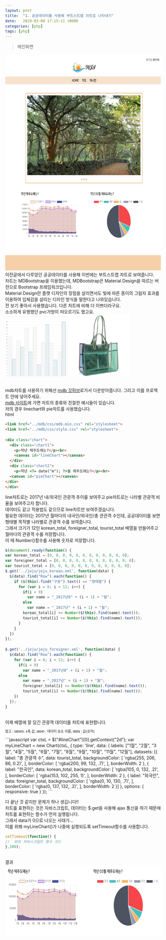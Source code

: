 ```yaml
---
layout: post
title:  "1. 공공데이터를 사용해 부트스트랩 차트로 나타내기"
date:   2019-03-08 17:15:11 +0000
categories: [php]
tags: [php]
---
```

>메인화면

<img src="/images/php/main/main.PNG" width="600" height="700">

<br>
이전글에서 다루었던 공공데이터를 사용해 이번에는 부트스트랩 차트로 보여줍니다.<br>
차트는 MDBootstrap을 이용했는데, MDBootstrap은 Material Design을 따르는 버전으로 Bootstrap 프레임워크입니다.<br>
Material Design란 플랫 디자인의 장점을 살리면서도 빛에 따른 종이의 그림자 효과를 이용하여 입체감을 살리는 디자인 방식을 말한다고 나와있습니다.<br>
전 보기 좋아서 사용했습니다. 다른 차트에 비해 더 이쁘더라구요.<br>
소소하게 유행했던 pvc가방이 떠오르기도 했고요.
<br>
<img src="/images/php/main/chart.jpg" width="200" height="200">
<img src="/images/php/main/pvcbag.jpg" width="200" height="200">
<br>
<br>

mdb차트를 사용하기 위해선 [mdb 깃허브](https://github.com/mdbootstrap/bootstrap-material-design)로가서 다운받아줍니다. 그리고 이를 프로젝트 안에 넣어주세요.
<br>
[mdb 사이트](https://mdbootstrap.com/legacy/4.3.2/?page=javascript/charts)에 가면 차트의 종류와 친절한 예시들이 있습니다.
<br>
저의 경우 linechart와 pie차트를 사용했습니다.
<br>
html
```html
<link href="../mdb/css/mdb.min.css" rel="stylesheet">
<link href="../mdb/css/style.css" rel="stylesheet">

<div class="chart">
  <div class="chart1">
    <p>작년 제주도에는?</p><br>
    <canvas id="lineChart"></canvas>
  </div>
  <div class="chart2">
    <p>작년 <?= date("m"); ?>월 제주도에는?</p><br>
  <canvas id="pieChart"></canvas>
</div>
</div>
```

line차트로는 2017년 내/외국인 관광객 추이를 보여주고 pie차트로는 나라별 관광객 비율을 보여주고자 합니다.
<br>
데이터도 같고 적용법도 같으므로 line차트만 보여주겠습니다.
<br>
필요한 데이터는 2017년 월마다의 내국인/외국인/총 관관객 수인데, 공공데이터를 보면 형태별 목적별 나라별로 관광객 수를 보여줍니다.
<br>
그래서 크기가 12인 korean_total, foreigner_total, tourist_total 배열을 만들어주고 월마다의 관광객 수를 저장합니다.<br>
이 때 Number()함수를 사용해 숫자로 저장합니다.
```javascript
$(document).ready(function() {
var korean_total = [0, 0, 0, 0, 0, 0, 0, 0, 0, 0, 0, 0];
var foreigner_total = [0, 0, 0, 0, 0, 0, 0, 0, 0, 0, 0, 0];
var tourist_total = [0, 0, 0, 0, 0, 0, 0, 0, 0, 0, 0, 0];
$.get('../jeju/jeju_korean.xml', function(data) {
  $(data).find("Row").each(function() {
    if ($(this).find("구분").text() == "형태별") {
      for (var i = 0; i < 12; i++) {
        if(i < 9)
          var name = "_2017년0" + (i + 1) + "월";
        else
          var name = "_2017년" + (i + 1) + "월";
        korean_total[i] += Number($(this).find(name).text());
        tourist_total[i] += Number($(this).find(name).text());
      }
    }
  })
});

$.get('../jeju/jeju_foreigner.xml', function(data) {
  $(data).find("Row").each(function() {
    for (var i = 0; i < 12; i++) {
      if(i < 9)
        var name = "_2017년0" + (i + 1) + "월";
      else
        var name = "_2017년" + (i + 1) + "월";
        foreigner_total[i] += Number($(this).find(name).text());
        tourist_total[i] += Number($(this).find(name).text());
    })
  });
}
```
<br>
이제 배열에 잘 담긴 관광객 데이터를 차트에 표현합니다.<br>
<p style="font-size:11px;">참고 : labels: x축 값, label : 데이터 요소 이름, data : 값(숫자)</p>
```javascript
var ctxL = $("#lineChart")[0].getContext("2d");
var myLineChart = new Chart(ctxL, {
    type: 'line',
    data: {
        labels: ["1월", "2월", "3월", "4월", "5월", "6월", "7월", "8월", "9월", "10월", "11월", "12월"],
        datasets: [{
          label: "총 관광객 수",
          data: tourist_total,
          backgroundColor: [
              'rgba(255, 206, 86, 0.2)',
          ],
          borderColor: [
              'rgba(200, 99, 132, .7)',
          ],
          borderWidth: 2
        },
        {
          label: "한국인",
          data: korean_total,
          backgroundColor: [
              'rgba(105, 0, 132, .2)',
          ],
          borderColor: [
              'rgba(153, 102, 255, 1)',
          ],
          borderWidth: 2
        },
        {
          label: "외국인",
          data: foreigner_total,
          backgroundColor: [
              'rgba(0, 10, 130, .7)',
          ],
          borderColor: [
              'rgba(0, 137, 132, .2)',
          ],
          borderWidth: 2
      }]
    },
    options: {
        responsive: true
    }
});
```

다 끝난 것 같지만 문제가 하나 생깁니다!!<br>
차트를 표현하는 것은 자바스크립트, 데이터는 $.get을 사용해 ajax 통신을 하기 때문에 차트를 표현하는 함수가 먼저 실행됩니다.<br>
그래서 data가 0으로 나오는 사태가...<br>
이를 위해 myLineChart()가 나중에 실행되도록 setTimeout함수를 사용합니다.

```javascript
setTimeout(function() {
//  위의 자바스크립트 함수 코드
},100);
```
<br>
결과<br>
<img src="/images/php/main/chartend.jpg" width="600" height="230">
<br>
